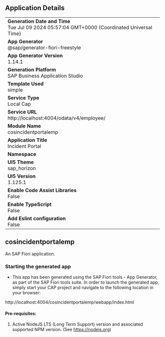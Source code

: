 ## Application Details
|               |
| ------------- |
|**Generation Date and Time**<br>Tue Jul 09 2024 05:57:04 GMT+0000 (Coordinated Universal Time)|
|**App Generator**<br>@sap/generator-fiori-freestyle|
|**App Generator Version**<br>1.14.1|
|**Generation Platform**<br>SAP Business Application Studio|
|**Template Used**<br>simple|
|**Service Type**<br>Local Cap|
|**Service URL**<br>http://localhost:4004/odata/v4/employee/
|**Module Name**<br>cosincidentportalemp|
|**Application Title**<br>Incident Portal|
|**Namespace**<br>|
|**UI5 Theme**<br>sap_horizon|
|**UI5 Version**<br>1.125.1|
|**Enable Code Assist Libraries**<br>False|
|**Enable TypeScript**<br>False|
|**Add Eslint configuration**<br>False|

## cosincidentportalemp

An SAP Fiori application.

### Starting the generated app

-   This app has been generated using the SAP Fiori tools - App Generator, as part of the SAP Fiori tools suite.  In order to launch the generated app, simply start your CAP project and navigate to the following location in your browser:

http://localhost:4004/cosincidentportalemp/webapp/index.html

#### Pre-requisites:

1. Active NodeJS LTS (Long Term Support) version and associated supported NPM version.  (See https://nodejs.org)


